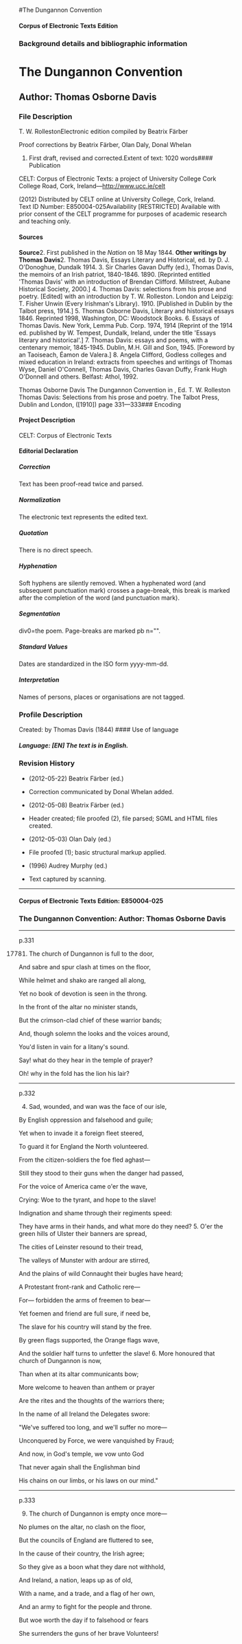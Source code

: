 

#The Dungannon Convention


<!-- // 
 function footNote(link) {
 openpopup = window.open(link,"openpopup","width=512,height=128,left=256,top=256,resizable=no,scrollbars=1,menubar=1,statusbar=0,toolbar=0");
}
// -->



#### Corpus of Electronic Texts Edition


### Background details and bibliographic information


The Dungannon Convention
========================


Author: Thomas Osborne Davis
----------------------------


### File Description

T. W. RollestonElectronic edition compiled by Beatrix Färber

Proof corrections by Beatrix Färber, Olan Daly, Donal Whelan

 1. First draft, revised and corrected.Extent of text: 1020 words#### Publication


CELT: Corpus of Electronic Texts: a project of University College Cork  
College Road, Cork, Ireland—http://www.ucc.ie/celt

 (2012) Distributed by CELT online at University College, Cork, Ireland.  
Text ID Number: E850004-025Availability [RESTRICTED] 
Available with prior consent of the CELT programme for purposes of academic research and teaching only.


#### Sources


**Source**2. First published in the *Nation* on 18 May 1844.
**Other writings by Thomas Davis**2. Thomas Davis, Essays Literary and Historical, ed. by D. J. O'Donoghue, Dundalk 1914.
3. Sir Charles Gavan Duffy (ed.), Thomas Davis, the memoirs of an Irish patriot, 1840-1846. 1890. [Reprinted entitled 'Thomas Davis' with an introduction of Brendan Clifford. Millstreet, Aubane Historical Society, 2000.]
4. Thomas Davis: selections from his prose and poetry. [Edited] with an introduction by T. W. Rolleston. London and Leipzig: T. Fisher Unwin (Every Irishman's Library). 1910. [Published in Dublin by the Talbot press, 1914.]
5. Thomas Osborne Davis, Literary and historical essays 1846. Reprinted 1998, Washington, DC: Woodstock Books.
6. Essays of Thomas Davis. New York, Lemma Pub. Corp. 1974, 1914 [Reprint of the 1914 ed. published by W. Tempest, Dundalk, Ireland, under the title 'Essays literary and historical'.]
7. Thomas Davis: essays and poems, with a centenary memoir, 1845-1945. Dublin, M.H. Gill and Son, 1945. [Foreword by an Taoiseach, Éamon de Valera.]
8. Angela Clifford, Godless colleges and mixed education in Ireland: extracts from speeches and writings of Thomas Wyse, Daniel O'Connell, Thomas Davis, Charles Gavan Duffy, Frank Hugh O'Donnell and others. Belfast: Athol, 1992.

Thomas Osborne Davis The Dungannon Convention in , Ed. T. W. Rolleston Thomas Davis: Selections from his prose and poetry. The Talbot Press, Dublin and London, ([1910]) page 331—333### Encoding


#### Project Description


CELT: Corpus of Electronic Texts


#### Editorial Declaration


##### Correction


Text has been proof-read twice and parsed.


##### Normalization


The electronic text represents the edited text.


##### Quotation


There is no direct speech.


##### Hyphenation


Soft hyphens are silently removed. When a hyphenated word (and subsequent punctuation mark) crosses a page-break, this break is marked after the completion of the word (and punctuation mark).


##### Segmentation


div0=the poem. Page-breaks are marked pb n="".


##### Standard Values


Dates are standardized in the ISO form yyyy-mm-dd.


##### Interpretation


Names of persons, places or organisations are not tagged.


### Profile Description


Created: by Thomas Davis
 (1844) #### Use of language


##### Language: [EN] The text is in English.


### Revision History


* (2012-05-22) Beatrix Färber (ed.)

* Correction communicated by Donal Whelan added.
* (2012-05-08) Beatrix Färber (ed.)

* Header created; file proofed (2), file parsed; SGML and HTML files created.
* (2012-05-03) Olan Daly (ed.)

* File proofed (1); basic structural markup applied.
* (1996) Audrey Murphy (ed.)

* Text captured by scanning.




---


#### Corpus of Electronic Texts Edition: E850004-025


### The Dungannon Convention: Author: Thomas Osborne Davis




---

p.331


17781. The church of Dungannon is full to the door,
  
And sabre and spur clash at times on the floor,
  
While helmet and shako are ranged all along,
  
Yet no book of devotion is seen in the throng.
  
In the front of the altar no minister stands,
  
But the crimson-clad chief of these warrior bands;
  
And, though solemn the looks and the voices around,
  
You'd listen in vain for a litany's sound.
  
Say! what do they hear in the temple of prayer?
  
Oh! why in the fold has the lion his lair?


---

p.332

4. Sad, wounded, and wan was the face of our isle,
  
By English oppression and falsehood and guile;
  
Yet when to invade it a foreign fleet steered,
  
To guard it for England the North volunteered.
  
From the citizen-soldiers the foe fled aghast—
  
Still they stood to their guns when the danger had passed,
  
For the voice of America came o'er the wave,
  
Crying: Woe to the tyrant, and hope to the slave!
  
Indignation and shame through their regiments speed:
  
They have arms in their hands, and what more do they need?
5. O'er the green hills of Ulster their banners are spread,
  
The cities of Leinster resound to their tread,
  
The valleys of Munster with ardour are stirred,
  
And the plains of wild Connaught their bugles have heard;
  
A Protestant front-rank and Catholic rere—
  
For— forbidden the arms of freemen to bear—
  
Yet foemen and friend are full sure, if need be,
  
The slave for his country will stand by the free.
  
By green flags supported, the Orange flags wave,
  
And the soldier half turns to unfetter the slave!
6. More honoured that church of Dungannon is now,
  
Than when at its altar communicants bow;
  
More welcome to heaven than anthem or prayer
  
Are the rites and the thoughts of the warriors there;
  
In the name of all Ireland the Delegates swore:
  
"We've suffered too long, and we'll suffer no more—
  
Unconquered by Force, we were vanquished by Fraud;
  
And now, in God's temple, we vow unto God
  
That never again shall the Englishman bind
  
His chains on our limbs, or his laws on our mind."


---

p.333

9. The church of Dungannon is empty once more—
  
No plumes on the altar, no clash on the floor,
  
But the councils of England are fluttered to see,
  
In the cause of their country, the Irish agree;
  
So they give as a boon what they dare not withhold,
  
And Ireland, a nation, leaps up as of old,
  
With a name, and a trade, and a flag of her own,
  
And an army to fight for the people and throne.
  
But woe worth the day if to falsehood or fears
  
She surrenders the guns of her brave Volunteers!








